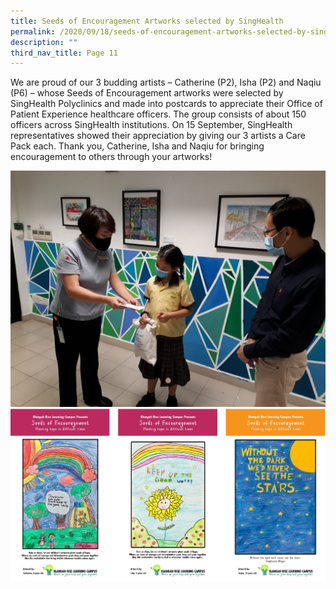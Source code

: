 ```yaml
---
title: Seeds of Encouragement Artworks selected by SingHealth
permalink: /2020/09/18/seeds-of-encouragement-artworks-selected-by-singhealth/
description: ""
third_nav_title: Page 11
---
```

<p>We are proud of our 3 budding artists – Catherine (P2), Isha (P2) and Naqiu (P6) – whose Seeds of Encouragement artworks were selected by SingHealth Polyclinics and made into postcards to appreciate their Office of Patient Experience healthcare officers. The group consists of about 150 officers across SingHealth institutions. On 15 September, SingHealth representatives showed their appreciation by giving our 3 artists a Care Pack each. Thank you, Catherine, Isha and Naqiu for bringing encouragement to others through your artworks!</p>
<img src="/images/20200915_102011-1024x768.jpg"><br>
<img src="/images/seedsofencouragement.png">
